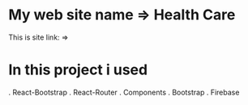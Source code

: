 # My web site name => Health Care

 


This is site link: => 

# In this project i used
. React-Bootstrap
. React-Router
. Components
. Bootstrap
. Firebase
